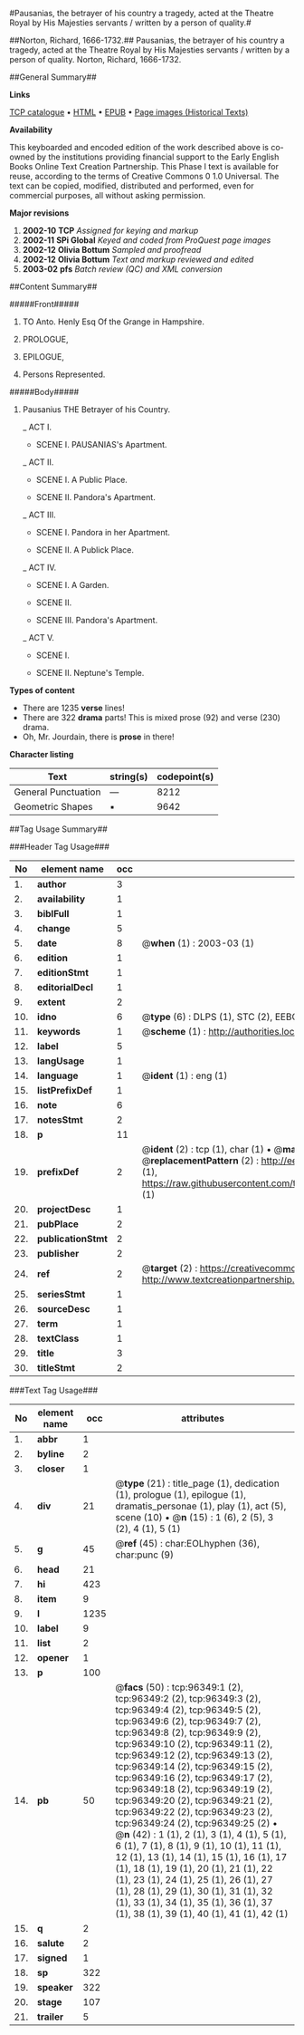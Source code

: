 #Pausanias, the betrayer of his country a tragedy, acted at the Theatre Royal by His Majesties servants / written by a person of quality.#

##Norton, Richard, 1666-1732.##
Pausanias, the betrayer of his country a tragedy, acted at the Theatre Royal by His Majesties servants / written by a person of quality.
Norton, Richard, 1666-1732.

##General Summary##

**Links**

[TCP catalogue](http://www.ota.ox.ac.uk/tcp/)  • 
[HTML](http://tei.it.ox.ac.uk/tcp/Texts-HTML/free/A52/A52477.html)  • 
[EPUB](http://tei.it.ox.ac.uk/tcp/Texts-EPUB/free/A52/A52477.epub) • 
[Page images (Historical Texts)](https://data.historicaltexts.jisc.ac.uk/view?pubId=eebo-12992148e&pageId=eebo-12992148e-96349-1)

**Availability**

This keyboarded and encoded edition of the
	       work described above is co-owned by the institutions
	       providing financial support to the Early English Books
	       Online Text Creation Partnership. This Phase I text is
	       available for reuse, according to the terms of Creative
	       Commons 0 1.0 Universal. The text can be copied,
	       modified, distributed and performed, even for
	       commercial purposes, all without asking permission.

**Major revisions**

1. __2002-10__ __TCP__ *Assigned for keying and markup*
1. __2002-11__ __SPi Global__ *Keyed and coded from ProQuest page images*
1. __2002-12__ __Olivia Bottum__ *Sampled and proofread*
1. __2002-12__ __Olivia Bottum__ *Text and markup reviewed and edited*
1. __2003-02__ __pfs__ *Batch review (QC) and XML conversion*

##Content Summary##

#####Front#####

1. TO Anto. Henly Esq Of the Grange in Hampshire.

1. PROLOGUE,

1. EPILOGUE,

1. Persons Represented.

#####Body#####

1. Pausanius THE Betrayer of his Country.

    _ ACT I.

      * SCENE I. PAUSANIAS's Apartment.

    _ ACT II.

      * SCENE I. A Public Place.

      * SCENE II. Pandora's Apartment.

    _ ACT III.

      * SCENE I. Pandora in her Apartment.

      * SCENE II. A Publick Place.

    _ ACT IV.

      * SCENE I. A Garden.

      * SCENE II.

      * SCENE III. Pandora's Apartment.

    _ ACT V.

      * SCENE I.

      * SCENE II. Neptune's Temple.

**Types of content**

  * There are 1235 **verse** lines!
  * There are 322 **drama** parts! This is mixed prose (92) and verse (230) drama.
  * Oh, Mr. Jourdain, there is **prose** in there!

**Character listing**


|Text|string(s)|codepoint(s)|
|---|---|---|
|General Punctuation|—|8212|
|Geometric Shapes|▪|9642|

##Tag Usage Summary##

###Header Tag Usage###

|No|element name|occ|attributes|
|---|---|---|---|
|1.|__author__|3||
|2.|__availability__|1||
|3.|__biblFull__|1||
|4.|__change__|5||
|5.|__date__|8| @__when__ (1) : 2003-03 (1)|
|6.|__edition__|1||
|7.|__editionStmt__|1||
|8.|__editorialDecl__|1||
|9.|__extent__|2||
|10.|__idno__|6| @__type__ (6) : DLPS (1), STC (2), EEBO-CITATION (1), OCLC (1), VID (1)|
|11.|__keywords__|1| @__scheme__ (1) : http://authorities.loc.gov/ (1)|
|12.|__label__|5||
|13.|__langUsage__|1||
|14.|__language__|1| @__ident__ (1) : eng (1)|
|15.|__listPrefixDef__|1||
|16.|__note__|6||
|17.|__notesStmt__|2||
|18.|__p__|11||
|19.|__prefixDef__|2| @__ident__ (2) : tcp (1), char (1)  •  @__matchPattern__ (2) : ([0-9\-]+):([0-9IVX]+) (1), (.+) (1)  •  @__replacementPattern__ (2) : http://eebo.chadwyck.com/downloadtiff?vid=$1&page=$2 (1), https://raw.githubusercontent.com/textcreationpartnership/Texts/master/tcpchars.xml#$1 (1)|
|20.|__projectDesc__|1||
|21.|__pubPlace__|2||
|22.|__publicationStmt__|2||
|23.|__publisher__|2||
|24.|__ref__|2| @__target__ (2) : https://creativecommons.org/publicdomain/zero/1.0/ (1), http://www.textcreationpartnership.org/docs/. (1)|
|25.|__seriesStmt__|1||
|26.|__sourceDesc__|1||
|27.|__term__|1||
|28.|__textClass__|1||
|29.|__title__|3||
|30.|__titleStmt__|2||


###Text Tag Usage###

|No|element name|occ|attributes|
|---|---|---|---|
|1.|__abbr__|1||
|2.|__byline__|2||
|3.|__closer__|1||
|4.|__div__|21| @__type__ (21) : title_page (1), dedication (1), prologue (1), epilogue (1), dramatis_personae (1), play (1), act (5), scene (10)  •  @__n__ (15) : 1 (6), 2 (5), 3 (2), 4 (1), 5 (1)|
|5.|__g__|45| @__ref__ (45) : char:EOLhyphen (36), char:punc (9)|
|6.|__head__|21||
|7.|__hi__|423||
|8.|__item__|9||
|9.|__l__|1235||
|10.|__label__|9||
|11.|__list__|2||
|12.|__opener__|1||
|13.|__p__|100||
|14.|__pb__|50| @__facs__ (50) : tcp:96349:1 (2), tcp:96349:2 (2), tcp:96349:3 (2), tcp:96349:4 (2), tcp:96349:5 (2), tcp:96349:6 (2), tcp:96349:7 (2), tcp:96349:8 (2), tcp:96349:9 (2), tcp:96349:10 (2), tcp:96349:11 (2), tcp:96349:12 (2), tcp:96349:13 (2), tcp:96349:14 (2), tcp:96349:15 (2), tcp:96349:16 (2), tcp:96349:17 (2), tcp:96349:18 (2), tcp:96349:19 (2), tcp:96349:20 (2), tcp:96349:21 (2), tcp:96349:22 (2), tcp:96349:23 (2), tcp:96349:24 (2), tcp:96349:25 (2)  •  @__n__ (42) : 1 (1), 2 (1), 3 (1), 4 (1), 5 (1), 6 (1), 7 (1), 8 (1), 9 (1), 10 (1), 11 (1), 12 (1), 13 (1), 14 (1), 15 (1), 16 (1), 17 (1), 18 (1), 19 (1), 20 (1), 21 (1), 22 (1), 23 (1), 24 (1), 25 (1), 26 (1), 27 (1), 28 (1), 29 (1), 30 (1), 31 (1), 32 (1), 33 (1), 34 (1), 35 (1), 36 (1), 37 (1), 38 (1), 39 (1), 40 (1), 41 (1), 42 (1)|
|15.|__q__|2||
|16.|__salute__|2||
|17.|__signed__|1||
|18.|__sp__|322||
|19.|__speaker__|322||
|20.|__stage__|107||
|21.|__trailer__|5||
